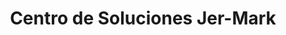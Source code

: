 ---
title: "Centro de Soluciones Jer-Mark"
url: /socorro/centro-de-soluciones-jer-mark/
shop: teléfono móvil
---